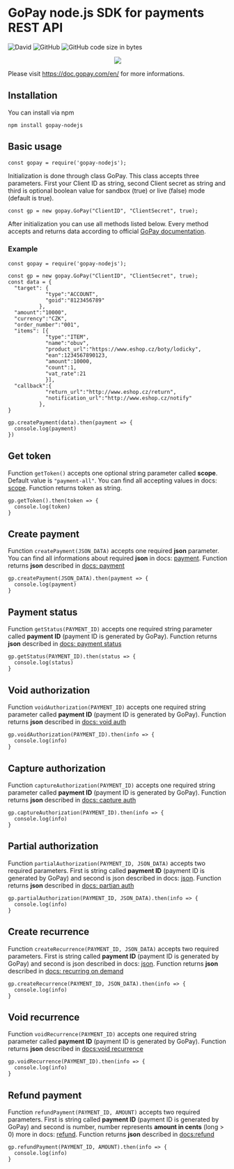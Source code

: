 GoPay node.js SDK for payments REST API
=========


![David](https://img.shields.io/david/rharasim/gopay-nodejs.svg)
![GitHub](https://img.shields.io/github/license/rharasim/gopay-nodejs.svg)
![GitHub code size in bytes](https://img.shields.io/github/languages/code-size/rharasim/gopay-nodejs.svg)
<p align="center">
  <img src="https://doc.gopay.com/images/logo.png">
</p>

Please visit https://doc.gopay.com/en/ for more informations.

## Installation

You can install via npm

  `npm install gopay-nodejs`

## Basic usage



    const gopay = require('gopay-nodejs');
    
Initialization is done through class GoPay. This class accepts three parameters. First your Client ID as string, second Client secret as string and third is optional boolean value for sandbox (true) or live (false) mode (default is true).  

    const gp = new gopay.GoPay("ClientID", "ClientSecret", true);
    
After initialization you can use all methods listed below. Every method accepts and returns data according to official [GoPay documentation](https://doc.gopay.com/en/).

### Example

    const gopay = require('gopay-nodejs');
    
    const gp = new gopay.GoPay("ClientID", "ClientSecret", true);
    const data = {
      "target": {
                "type":"ACCOUNT",
                "goid":"8123456789"
              },
      "amount":"10000",
      "currency":"CZK",
      "order_number":"001",
      "items": [{
                "type":"ITEM", 
                "name":"obuv",
                "product_url":"https://www.eshop.cz/boty/lodicky", 
                "ean":1234567890123,
                "amount":10000,
                "count":1,
                "vat_rate":21
                }],
      "callback":{
                "return_url":"http://www.eshop.cz/return",
                "notification_url":"http://www.eshop.cz/notify"
              },
    }
    
    gp.createPayment(data).then(payment => {
      console.log(payment)
    })
    
    
## Get token

Function `getToken()` accepts one optional string parameter called **scope**. Default value is `"payment-all"`. You can find all accepting values in docs: [scope](https://doc.gopay.com/en/#scope). Function returns token as string.
  
    gp.getToken().then(token => {
      console.log(token)
    }

## Create payment

Function `createPayment(JSON_DATA)` accepts one required **json** parameter. You can find all informations about required **json** in docs: [payment](https://doc.gopay.com/en/#standard-payment). Function returns **json** described in [docs: payment](https://doc.gopay.com/en/#standard-payment)

    gp.createPayment(JSON_DATA).then(payment => {
      console.log(payment)
    }
    
## Payment status

Function `getStatus(PAYMENT_ID)` accepts one required string parameter called **payment ID** (payment ID is generated by GoPay). Function returns **json** described in [docs: payment status](https://doc.gopay.com/en/#status-of-the-payment)

    gp.getStatus(PAYMENT_ID).then(status => {
      console.log(status)
    }

## Void authorization

Function `voidAuthorization(PAYMENT_ID)` accepts one required string parameter called **payment ID** (payment ID is generated by GoPay). Function returns **json** described in [docs: void auth](https://doc.gopay.com/en/#cancellation-of-pre-authorization)

    gp.voidAuthorization(PAYMENT_ID).then(info => {
      console.log(info)
    }
    
## Capture authorization

Function `captureAuthorization(PAYMENT_ID)` accepts one required string parameter called **payment ID** (payment ID is generated by GoPay). Function returns **json** described in [docs: capture auth](https://doc.gopay.com/en/#charge-of-pre-authorization)

    gp.captureAuthorization(PAYMENT_ID).then(info => {
      console.log(info)
    }
    
## Partial authorization

Function `partialAuthorization(PAYMENT_ID, JSON_DATA)` accepts two required parameters. First is string called **payment ID** (payment ID is generated by GoPay) and second is json described in docs: [json](https://doc.gopay.com/en/#partial-charge-of-pre-authorized-payment). Function returns **json** described in [docs: partian auth](https://doc.gopay.com/en/#partial-charge-of-pre-authorized-payment)

    gp.partialAuthorization(PAYMENT_ID, JSON_DATA).then(info => {
      console.log(info)
    }
    
## Create recurrence

Function `createRecurrence(PAYMENT_ID, JSON_DATA)` accepts two required parameters. First is string called **payment ID** (payment ID is generated by GoPay) and second is json described in docs: [json](https://doc.gopay.com/en/?lang=shell#recurring-on-demand). Function returns **json** described in [docs: recurring on demand](https://doc.gopay.com/en/?lang=shell#recurring-on-demand)

    gp.createRecurrence(PAYMENT_ID, JSON_DATA).then(info => {
      console.log(info)
    }
    
## Void recurrence

Function `voidRecurrence(PAYMENT_ID)` accepts one required string parameter called **payment ID** (payment ID is generated by GoPay). Function returns **json** described in [docs:void recurrence](https://doc.gopay.com/en/?lang=shell#cancellation-of-recurring)

    gp.voidRecurrence(PAYMENT_ID).then(info => {
      console.log(info)
    }
    
## Refund payment
  
Function `refundPayment(PAYMENT_ID, AMOUNT)` accepts two required parameters. First is string called **payment ID** (payment ID is generated by GoPay) and second is number, number represents **amount in cents** (long > 0) more in docs: [refund](https://doc.gopay.com/en/?lang=shell#refundation). Function returns **json** described in [docs:refund](https://doc.gopay.com/en/?lang=shell#refundation)

    gp.refundPayment(PAYMENT_ID, AMOUNT).then(info => {
      console.log(info)
    }
